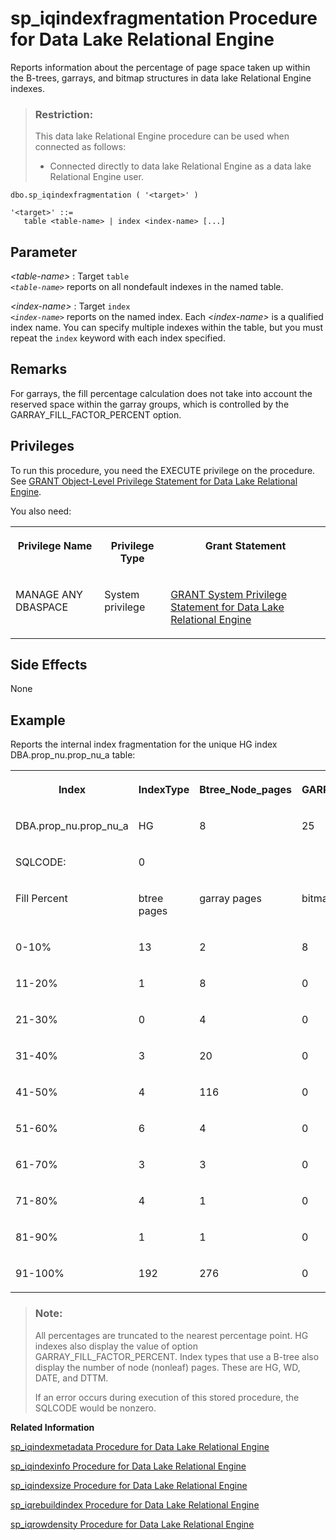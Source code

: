 <!-- loioa5ac10a084f210158b30b3fa5c350b40 -->

# sp\_iqindexfragmentation Procedure for Data Lake Relational Engine

Reports information about the percentage of page space taken up within the B-trees, garrays, and bitmap structures in data lake Relational Engine indexes.



> ### Restriction:  
> This data lake Relational Engine procedure can be used when connected as follows:
> 
> -   Connected directly to data lake Relational Engine as a data lake Relational Engine user.



```
dbo.sp_iqindexfragmentation ( '<target>' )
```

```
'<target>' ::=
   table <table-name> | index <index-name> [...]
```



<a name="loioa5ac10a084f210158b30b3fa5c350b40__iq_refbb_1603"/>

## Parameter

 *<table-name\>*
 :   Target <code>table <i class="varname">&lt;table-name&gt;</i></code> reports on all nondefault indexes in the named table.

  *<index-name\>*
 :   Target <code>index <i class="varname">&lt;index-name&gt;</i></code> reports on the named index. Each *<index-name\>* is a qualified index name. You can specify multiple indexes within the table, but you must repeat the `index` keyword with each index specified.

 

<a name="loioa5ac10a084f210158b30b3fa5c350b40__section_evb_vcz_mbb"/>

## Remarks

For garrays, the fill percentage calculation does not take into account the reserved space within the garray groups, which is controlled by the GARRAY\_FILL\_FACTOR\_PERCENT option.



<a name="loioa5ac10a084f210158b30b3fa5c350b40__iq_refbb_1602"/>

## Privileges

To run this procedure, you need the EXECUTE privilege on the procedure. See [GRANT Object-Level Privilege Statement for Data Lake Relational Engine](../080-sql-statements/grant-object-level-privilege-statement-for-data-lake-relational-engine-a3e154f.md). 

You also need:


<table>
<tr>
<th valign="top">

Privilege Name



</th>
<th valign="top">

Privilege Type



</th>
<th valign="top">

Grant Statement



</th>
</tr>
<tr>
<td valign="top">

MANAGE ANY DBASPACE



</td>
<td valign="top">

System privilege



</td>
<td valign="top">

[GRANT System Privilege Statement for Data Lake Relational Engine](../080-sql-statements/grant-system-privilege-statement-for-data-lake-relational-engine-a3dfcb0.md)



</td>
</tr>
</table>



<a name="loioa5ac10a084f210158b30b3fa5c350b40__section_cs5_fc1_nbb"/>

## Side Effects

None



<a name="loioa5ac10a084f210158b30b3fa5c350b40__iq_refbb_1605"/>

## Example

Reports the internal index fragmentation for the unique HG index DBA.prop\_nu.prop\_nu\_a table:


<table>
<tr>
<th valign="top">

Index



</th>
<th valign="top">

IndexType



</th>
<th valign="top">

Btree\_Node\_pages



</th>
<th valign="top">

GARRAY\_FILL\_FACTOR\_PERCENT



</th>
</tr>
<tr>
<td valign="top">

DBA.prop\_nu.prop\_nu\_a



</td>
<td valign="top">

HG



</td>
<td valign="top">

8



</td>
<td valign="top">

25



</td>
</tr>
<tr>
<td valign="top">

SQLCODE:



</td>
<td valign="top">

0



</td>
<td valign="top">



</td>
<td valign="top">



</td>
</tr>
<tr>
<td valign="top">

Fill Percent



</td>
<td valign="top">

btree pages



</td>
<td valign="top">

garray pages



</td>
<td valign="top">

bitmap pages



</td>
</tr>
<tr>
<td valign="top">

0-10%



</td>
<td valign="top">

13



</td>
<td valign="top">

2



</td>
<td valign="top">

8



</td>
</tr>
<tr>
<td valign="top">

11-20%



</td>
<td valign="top">

1



</td>
<td valign="top">

8



</td>
<td valign="top">

0



</td>
</tr>
<tr>
<td valign="top">

21-30%



</td>
<td valign="top">

0



</td>
<td valign="top">

4



</td>
<td valign="top">

0



</td>
</tr>
<tr>
<td valign="top">

31-40%



</td>
<td valign="top">

3



</td>
<td valign="top">

20



</td>
<td valign="top">

0



</td>
</tr>
<tr>
<td valign="top">

41-50%



</td>
<td valign="top">

4



</td>
<td valign="top">

116



</td>
<td valign="top">

0



</td>
</tr>
<tr>
<td valign="top">

51-60%



</td>
<td valign="top">

6



</td>
<td valign="top">

4



</td>
<td valign="top">

0



</td>
</tr>
<tr>
<td valign="top">

61-70%



</td>
<td valign="top">

3



</td>
<td valign="top">

3



</td>
<td valign="top">

0



</td>
</tr>
<tr>
<td valign="top">

71-80%



</td>
<td valign="top">

4



</td>
<td valign="top">

1



</td>
<td valign="top">

0



</td>
</tr>
<tr>
<td valign="top">

81-90%



</td>
<td valign="top">

1



</td>
<td valign="top">

1



</td>
<td valign="top">

0



</td>
</tr>
<tr>
<td valign="top">

91-100%



</td>
<td valign="top">

192



</td>
<td valign="top">

276



</td>
<td valign="top">

0



</td>
</tr>
</table>

> ### Note:  
> All percentages are truncated to the nearest percentage point. HG indexes also display the value of option GARRAY\_FILL\_FACTOR\_PERCENT. Index types that use a B-tree also display the number of node \(nonleaf\) pages. These are HG, WD, DATE, and DTTM.
> 
> If an error occurs during execution of this stored procedure, the SQLCODE would be nonzero.

**Related Information**  


[sp\_iqindexmetadata Procedure for Data Lake Relational Engine](sp-iqindexmetadata-procedure-for-data-lake-relational-engine-a5ad0e4.md "Displays index metadata for a given index.")

[sp\_iqindexinfo Procedure for Data Lake Relational Engine](sp-iqindexinfo-procedure-for-data-lake-relational-engine-a5ac909.md "Displays the number of blocks (objects) used per index per main dbspace for a given object. If the object resides on several dbspaces, sp_iqindexinfo returns the space used in all dbspaces, as shown in the example.")

[sp\_iqindexsize Procedure for Data Lake Relational Engine](sp-iqindexsize-procedure-for-data-lake-relational-engine-a5ad8fe.md "Gives the size of the specified index.")

[sp\_iqrebuildindex Procedure for Data Lake Relational Engine](sp-iqrebuildindex-procedure-for-data-lake-relational-engine-a5b342e.md "Rebuilds column indexes.")

[sp\_iqrowdensity Procedure for Data Lake Relational Engine](sp-iqrowdensity-procedure-for-data-lake-relational-engine-a5b5cb9.md "Reports information about the internal row fragmentation for a table at the FP index level.")

